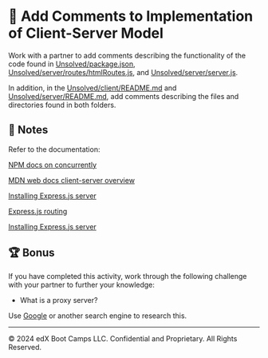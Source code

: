 # 📐 Add Comments to Implementation of Client-Server Model

Work with a partner to add comments describing the functionality of the code found in [Unsolved/package.json](Unsolved/package.json), [Unsolved/server/routes/htmlRoutes.js](Unsolved/server/routes/htmlRoutes.js), and [Unsolved/server/server.js](Unsolved/server/server.js).

In addition, in the [Unsolved/client/README.md](Unsolved/client/README.md) and [Unsolved/server/README.md](Unsolved/server/README.md), add comments describing the files and directories found in both folders.

## 📝 Notes

Refer to the documentation:

[NPM docs on concurrently](https://www.npmjs.com/package/concurrently)

[MDN web docs client-server overview](https://expressjs.com/en/starter/installing.html)

[Installing Express.js server](https://expressjs.com/en/starter/installing.html)

[Express.js routing](https://expressjs.com/en/starter/basic-routing.html)

[Installing Express.js server](https://expressjs.com/en/starter/installing.html)

## 🏆 Bonus

If you have completed this activity, work through the following challenge with your partner to further your knowledge:

* What is a proxy server?

Use [Google](https://www.google.com) or another search engine to research this.

---
© 2024 edX Boot Camps LLC. Confidential and Proprietary. All Rights Reserved.
